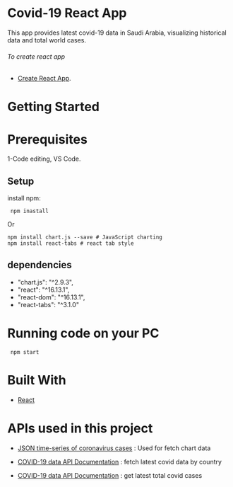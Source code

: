 # Covid-19 React App

This app provides latest covid-19 data in Saudi Arabia, visualizing historical data and total world cases.

###### To create react app
* [Create React App](https://github.com/facebook/create-react-app).

# Getting Started

# Prerequisites

1-Code editing, VS Code.

## Setup

install npm:

```
 npm inastall

```

Or

```
npm install chart.js --save # JavaScript charting
npm install react-tabs # react tab style 

```

## dependencies

  - "chart.js": "^2.9.3",
  - "react": "^16.13.1",
  - "react-dom": "^16.13.1",
  - "react-tabs": "^3.1.0"

# Running code on your PC

```
 npm start

 ```


# Built With

- [React](https://github.com/facebook/create-react-app) 

# APIs used in this project

- [JSON time-series of coronavirus cases](https://github.com/pomber/covid19) : Used for fetch chart data

- [COVID-19 data API Documentation](https://rapidapi.com/Gramzivi/api/covid-19-data?endpoint=apiendpoint_5c132769-7bb2-4000-b320-f42731a7dee3) : fetch latest covid data by country

- [COVID-19 data API Documentation](https://rapidapi.com/Gramzivi/api/covid-19-data?endpoint=apiendpoint_35f69513-ea31-48fd-a97d-4e2c8165d0b3) : get latest total covid cases


